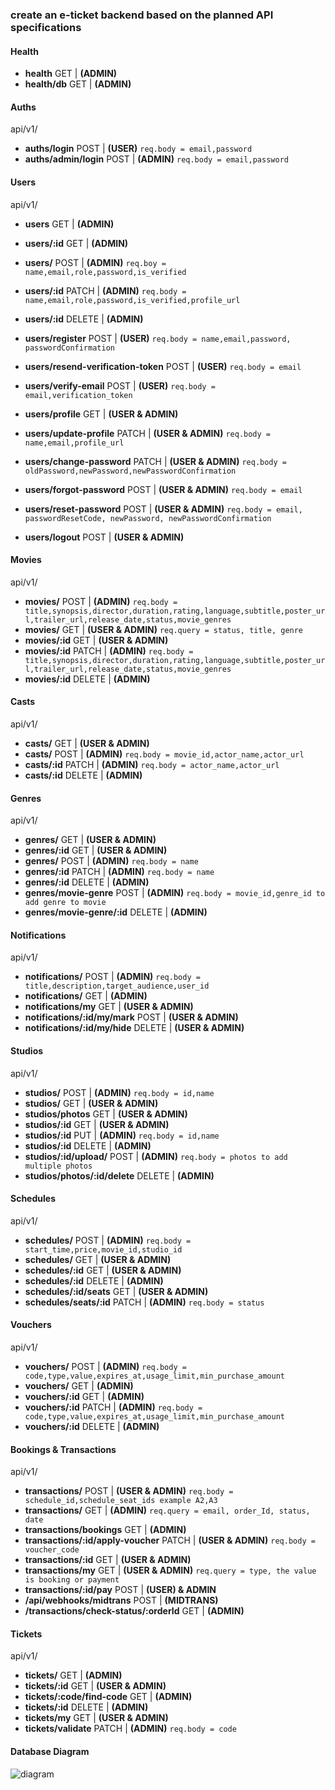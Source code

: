 ### create an e-ticket backend based on the planned API specifications

#### Health

- **health** GET | **(ADMIN)**
- **health/db** GET | **(ADMIN)**

#### Auths
api/v1/
- **auths/login** POST | **(USER)**
```req.body = email,password```
- **auths/admin/login** POST | **(ADMIN)**
```req.body = email,password```

#### Users
api/v1/

- **users** GET | **(ADMIN)**
- **users/:id** GET | **(ADMIN)**
- **users/** POST | **(ADMIN)**
 ```req.boy = name,email,role,password,is_verified ```
- **users/:id** PATCH | **(ADMIN)**
 ```req.body = name,email,role,password,is_verified,profile_url```
- **users/:id** DELETE | **(ADMIN)**

- **users/register** POST | **(USER)**
 ```req.body = name,email,password, passwordConfirmation```
- **users/resend-verification-token** POST | **(USER)**
```req.body = email```
- **users/verify-email** POST | **(USER)**
```req.body = email,verification_token```
- **users/profile** GET | **(USER & ADMIN)**
- **users/update-profile** PATCH | **(USER & ADMIN)**
```req.body = name,email,profile_url```
- **users/change-password** PATCH | **(USER & ADMIN)**
```req.body = oldPassword,newPassword,newPasswordConfirmation```
- **users/forgot-password** POST | **(USER & ADMIN)**
```req.body = email```
- **users/reset-password** POST | **(USER & ADMIN)**
```req.body = email, passwordResetCode, newPassword, newPasswordConfirmation```
- **users/logout** POST | **(USER & ADMIN)**

#### Movies
api/v1/
- **movies/** POST | **(ADMIN)**
 ```req.body = title,synopsis,director,duration,rating,language,subtitle,poster_url,trailer_url,release_date,status,movie_genres```
- **movies/** GET | **(USER & ADMIN)**
 ```req.query = status, title, genre```
- **movies/:id** GET | **(USER & ADMIN)**
- **movies/:id** PATCH | **(ADMIN)**
 ```req.body = title,synopsis,director,duration,rating,language,subtitle,poster_url,trailer_url,release_date,status,movie_genres```
- **movies/:id** DELETE | **(ADMIN)**

#### Casts
api/v1/
- **casts/** GET | **(USER & ADMIN)**
- **casts/** POST | **(ADMIN)**
 ```req.body = movie_id,actor_name,actor_url```
- **casts/:id** PATCH | **(ADMIN)**
 ```req.body = actor_name,actor_url```
- **casts/:id** DELETE | **(ADMIN)**

#### Genres
api/v1/
- **genres/** GET | **(USER & ADMIN)**
- **genres/:id** GET | **(USER & ADMIN)**
- **genres/** POST | **(ADMIN)**
 ```req.body = name```
- **genres/:id** PATCH | **(ADMIN)**
 ```req.body = name```
- **genres/:id** DELETE | **(ADMIN)**
- **genres/movie-genre** POST | **(ADMIN)**
 ```req.body = movie_id,genre_id to add genre to movie```
- **genres/movie-genre/:id** DELETE | **(ADMIN)**

#### Notifications
api/v1/
- **notifications/** POST | **(ADMIN)**
 ```req.body = title,description,target_audience,user_id```
- **notifications/** GET | **(ADMIN)**
- **notifications/my** GET | **(USER & ADMIN)**
- **notifications/:id/my/mark** POST | **(USER & ADMIN)**
- **notifications/:id/my/hide** DELETE | **(USER & ADMIN)**


#### Studios
api/v1/
- **studios/** POST | **(ADMIN)**
 ```req.body = id,name```
- **studios/** GET | **(USER & ADMIN)**
- **studios/photos** GET | **(USER & ADMIN)**
- **studios/:id** GET | **(USER & ADMIN)**
- **studios/:id** PUT | **(ADMIN)**
 ```req.body = id,name```
- **studios/:id** DELETE | **(ADMIN)**
- **studios/:id/upload/** POST | **(ADMIN)**
 ```req.body = photos to add multiple photos```
- **studios/photos/:id/delete** DELETE | **(ADMIN)**


#### Schedules
api/v1/
- **schedules/** POST | **(ADMIN)**
 ```req.body = start_time,price,movie_id,studio_id```
- **schedules/** GET | **(USER & ADMIN)**
- **schedules/:id** GET | **(USER & ADMIN)**
- **schedules/:id** DELETE | **(ADMIN)**
- **schedules/:id/seats** GET | **(USER & ADMIN)**
- **schedules/seats/:id** PATCH | **(ADMIN)**
 ```req.body = status```

 #### Vouchers
api/v1/
- **vouchers/** POST | **(ADMIN)**
 ```req.body = code,type,value,expires_at,usage_limit,min_purchase_amount```
- **vouchers/** GET | **(ADMIN)**
- **vouchers/:id** GET | **(ADMIN)**
- **vouchers/:id** PATCH | **(ADMIN)**
 ```req.body = code,type,value,expires_at,usage_limit,min_purchase_amount```
- **vouchers/:id** DELETE | **(ADMIN)**

#### Bookings & Transactions
api/v1/
- **transactions/** POST | **(USER & ADMIN)**
 ```req.body = schedule_id,schedule_seat_ids example A2,A3```
- **transactions/** GET | **(ADMIN)**
 ```req.query = email, order_Id, status, date ```
- **transactions/bookings** GET | **(ADMIN)**
- **transactions/:id/apply-voucher** PATCH | **(USER & ADMIN)**
 ```req.body = voucher_code```
- **transactions/:id** GET | **(USER & ADMIN)**
- **transactions/my** GET | **(USER & ADMIN)**
 ```req.query = type, the value is booking or payment ```
- **transactions/:id/pay** POST | **(USER) & ADMIN**
- **/api/webhooks/midtrans** POST | **(MIDTRANS)**
- **/transactions/check-status/:orderId** GET | **(ADMIN)**

#### Tickets
api/v1/
- **tickets/** GET | **(ADMIN)**
- **tickets/:id** GET | **(USER & ADMIN)**
- **tickets/:code/find-code** GET | **(ADMIN)**
- **tickets/:id** DELETE | **(ADMIN)**
- **tickets/my** GET | **(USER & ADMIN)**
- **tickets/validate** PATCH | **(ADMIN)**
 ```req.body = code```

#### Database Diagram
![diagram](./public/img/cinema-booking.png)